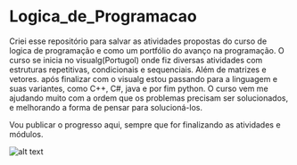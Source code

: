# Logica_de_Programacao

Criei esse repositório para salvar as atividades propostas do curso de logica de programação e como um portfólio do avanço na programação. 
O curso se inicia no visualg(Portugol) onde fiz diversas atividades com estruturas repetitivas, condicionais e sequenciais. Além de matrizes e vetores. após finalizar com o visualg estou passando para a linguagem e suas variantes, como C++, C#, java e por fim python. 
O curso vem me ajudando muito com a ordem que os problemas precisam ser solucionados, e melhorando a forma de pensar para solucioná-los.

Vou publicar o progresso aqui, sempre que for finalizando as atividades e módulos.   

![alt text](https://github.com/LucasChagasLima/Logica-de-Programa-o/blob/main/pics/Curso%20-%20L%C3%B3gica.png)
